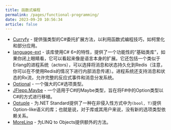 ```yaml
---
title: 函数式编程
permalink: /pages/functional-programming/
date: 2023-09-20 10:56:34
article: false
---
```

- [Curryfy](https://github.com/leandromoh/Curryfy)  - 提供强类型的C#委托扩展方法，以利用函数式编程技巧，如柯里化和部分应用。 
- [language-ext](https://github.com/louthy/language-ext)  - 该库使用C# 6+的特性，提供了一个功能性的“基础类库”，如果你闭上眼睛看，它可以看起来像是语言本身的扩展。它还包括一个类似于Erlang的进程系统（actors），可以选择将消息和状态持久化到Redis（注意，你可以在不使用Redis的情况下进行内部消息传递）。进程系统还支持消息和状态的Rx流，允许完整的反应式事件和消息分发系统。 
- [Optional](https://github.com/nlkl/Optional)  - 一个强大的C#选项类型。 
- [JFlepp.Maybe](https://github.com/jflepp/JFlepp.Maybe)  - 一个适用于C#的Maybe类型，旨在将F#中的Option类型以C#的方式进行移植。 
- [Optuple](https://github.com/atifaziz/Optuple)  - 为.NET Standard提供了一种在非侵入性方式中为`(bool, T)`提供Option-like语义的库；也就是说，对于库或其用户来说，没有新的选项类型依赖关系。 
- [MoreLinq](https://github.com/MoreLinq/MoreLinq)  - 为LINQ to Objects提供额外的方法。
